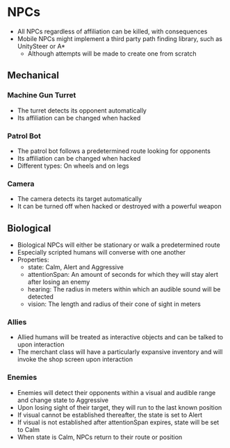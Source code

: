 NPCs
=======
- All NPCs regardless of affiliation can be killed, with consequences
- Mobile NPCs might implement a third party path finding library, such as UnitySteer or A*
  - Although attempts will be made to create one from scratch

## Mechanical
### Machine Gun Turret
- The turret detects its opponent automatically
- Its affiliation can be changed when hacked

### Patrol Bot
- The patrol bot follows a predetermined route looking for opponents
- Its affiliation can be changed when hacked
- Different types: On wheels and on legs

### Camera
- The camera detects its target automatically
- It can be turned off when hacked or destroyed with a powerful weapon

## Biological
- Biological NPCs will either be stationary or walk a predetermined route
- Especially scripted humans will converse with one another
- Properties:
  - state: Calm, Alert and Aggressive
  - attentionSpan: An amount of seconds for which they will stay alert after losing an enemy
  - hearing: The radius in meters within which an audible sound will be detected
  - vision: The length and radius of their cone of sight in meters

### Allies
- Allied humans will be treated as interactive objects and can be talked to upon interaction
- The merchant class will have a particularly expansive inventory and will invoke the shop screen upon interaction

### Enemies
- Enemies will detect their opponents within a visual and audible range and change state to Aggressive
- Upon losing sight of their target, they will run to the last known position
- If visual cannot be established thereafter, the state is set to Alert
- If visual is not established after attentionSpan expires, state will be set to Calm
- When state is Calm, NPCs return to their route or position

